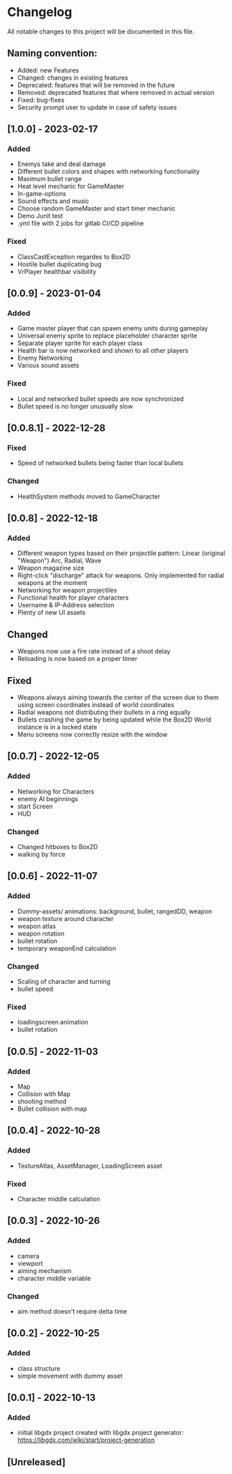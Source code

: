 # Changelog
All notable changes to this project will be documented in this file.

## Naming convention:
- Added: new Features
- Changed: changes in existing features
- Deprecated: features that will be removed in the future
- Removed: deprecated features that where removed in actual version
- Fixed: bug-fixes
- Security prompt user to update in case of safety issues

## [1.0.0] - 2023-02-17

### Added
- Enemys take and deal damage
- Different bullet colors and shapes with networking functionality
- Maximum bullet range
- Heat level mechanic for GameMaster
- In-game-options
- Sound effects and music
- Choose random GameMaster and start timer mechanic
- Demo Junit test
- .yml file with 2 jobs for gitlab CI/CD pipeline 

### Fixed
- ClassCastException regardes to Box2D
- Hostile bullet duplicating bug
- VrPlayer healthbar visibility


## [0.0.9] - 2023-01-04

### Added
- Game master player that can spawn enemy units during gameplay
- Universal enemy sprite to replace placeholder character sprite
- Separate player sprite for each player class
- Health bar is now networked and shown to all other players
- Enemy Networking
- Various sound assets

### Fixed
- Local and networked bullet speeds are now synchronized
- Bullet speed is no longer unusually slow


## [0.0.8.1] - 2022-12-28

### Fixed
- Speed of networked bullets being faster than local bullets

### Changed
- HealthSystem methods moved to GameCharacter


## [0.0.8] - 2022-12-18

### Added
- Different weapon types based on their projectile pattern: Linear (original "Weapon") Arc, Radial, Wave
- Weapon magazine size
- Right-click "discharge" attack for weapons. Only implemented for radial weapons at the moment
- Networking for weapon projectiles
- Functional health for player characters
- Username & IP-Address selection
- Plenty of new UI assets

## Changed
- Weapons now use a fire rate instead of a shoot delay
- Reloading is now based on a proper timer

## Fixed
- Weapons always aiming towards the center of the screen due to them using screen coordinates instead of world coordinates
- Radial weapons not distributing their bullets in a ring equally
- Bullets crashing the game by being updated while the Box2D World instance is in a locked state
- Menu screens now correctly resize with the window



## [0.0.7] - 2022-12-05
### Added
- Networking for Characters
- enemy AI beginnings
- start Screen
- HUD

### Changed
- Changed hitboxes to Box2D
- walking by force



## [0.0.6] - 2022-11-07
### Added
- Dummy-assets/ animations: background, bullet, rangedDD, weapon
- weapon texture around character
- weapon atlas
- weapon rotation
- bullet rotation
- temporary weaponEnd calculation

### Changed
- Scaling of character and turning
- bullet speed

### Fixed
- loadingscreen animation
- bullet rotation



## [0.0.5] - 2022-11-03
### Added
- Map
- Collision with Map
- shooting method
- Bullet collision with map



## [0.0.4] - 2022-10-28
### Added
- TextureAtlas, AssetManager, LoadingScreen asset
### Fixed
- Character middle calculation



## [0.0.3] - 2022-10-26
### Added
- camera
- viewport
- aiming mechanism
- character middle variable
### Changed
- aim method doesn't require delta time



## [0.0.2] - 2022-10-25
### Added
- class structure
- simple movement with dummy asset



## [0.0.1] - 2022-10-13
### Added
- initial libgdx project created with libgdx project generator: https://libgdx.com/wiki/start/project-generation

## [Unreleased]
